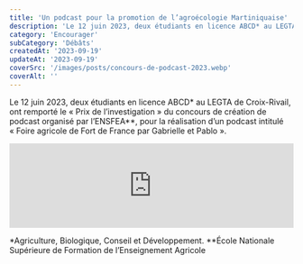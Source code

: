 ```yaml
---
title: 'Un podcast pour la promotion de l’agroécologie Martiniquaise'
description: 'Le 12 juin 2023, deux étudiants en licence ABCD* au LEGTA de Croix-Rivail, ont remporté le « Prix de l’investigation »...'
category: 'Encourager'
subCategory: 'Débâts'
createdAt: '2023-09-19'
updateAt: '2023-09-19'
coverSrc: '/images/posts/concours-de-podcast-2023.webp'
coverAlt: ''
---
```


Le 12 juin 2023, deux étudiants en licence ABCD* au LEGTA de Croix-Rivail, ont remporté le « Prix de l’investigation » du concours de création de podcast organisé par l’ENSFEA**, pour la réalisation d’un podcast intitulé « Foire agricole de Fort de France par Gabrielle et Pablo ».

<iframe width="100%" src="https://audioblog.arteradio.com/embed/202329" style="margin: 0; padding: 0; border: none;"></iframe>

*Agriculture, Biologique, Conseil et Développement.
**École Nationale Supérieure de Formation de l’Enseignement Agricole
